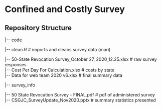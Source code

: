 # Confined and Costly Survey

## Repository Structure

|-- code    

  |-- clean.R                                  # imports and cleans survey data (mari)  
  
  |-- 50-State Revocation Survey_October 27, 2020_12.25.xlsx   # raw survey responses   
  |-- Cost Per Day For Calculation.xlsx        # costs by state  
  |-- Data for web team 2020 v6.xlsx           # final summary data     
  
|-- survey_info  

  |-- 50 State Revocation Survey - FINAL.pdf   # pdf of administered survey  
  |-- CSGJC_SurveyUpdate_Nov2020.pptx          # summary statistics presented  